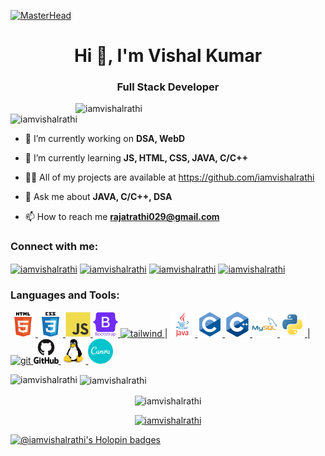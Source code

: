 [![MasterHead](https://i.ibb.co/3hSqvKn/209438619-25091cdf-a126-4e95-a24c-5efdf8057606.gif)](https://rishavchanda.io)
<h1 align="center">Hi 👋, I'm Vishal Kumar</h1>
<h3 align="center">Full Stack Developer</h3>
<img align="right" width="400" src="https://cdn.dribbble.com/users/1162077/screenshots/3848914/programmer.gif" alt="iamvishalrathi"/></a>

<p align="left"> <img src="https://komarev.com/ghpvc/?username=iamvishalrathi&label=Profile%20views&color=ed333b&style=flat-square" alt="iamvishalrathi" /> </p>

- 🔭 I’m currently working on **DSA, WebD**

- 🌱 I’m currently learning **JS, HTML, CSS, JAVA, C/C++**

- 👨‍💻 All of my projects are available at https://github.com/iamvishalrathi

- 💬 Ask me about **JAVA, C/C++, DSA**

- 📫 How to reach me **rajatrathi029@gmail.com**

<h3 align="left">Connect with me:</h3>
<p align="left">
  <a href="https://linkedin.com/in/iamvishalrathi" target="blank"><img align="center" src="https://raw.githubusercontent.com/rahuldkjain/github-profile-readme-generator/master/src/images/icons/Social/linked-in-alt.svg" alt="iamvishalrathi" height="30" width="40" /></a>  
  <a href="https://stackoverflow.com/users/25689571/vishal-kumar-rathi" target="blank"><img align="center" src="https://raw.githubusercontent.com/rahuldkjain/github-profile-readme-generator/master/src/images/icons/Social/stack-overflow.svg" alt="iamvishalrathi" height="30" width="40" /></a>
  <a href="https://instagram.com/iamvishalrathi" target="blank"><img align="center" src="https://raw.githubusercontent.com/rahuldkjain/github-profile-readme-generator/master/src/images/icons/Social/instagram.svg" alt="iamvishalrathi" height="30" width="40" /></a>
  <a href="https://leetcode.com/u/iamvishalrathi/" target="blank"><img align="center" src="https://raw.githubusercontent.com/rahuldkjain/github-profile-readme-generator/master/src/images/icons/Social/leet-code.svg" alt="iamvishalrathi" height="30" width="40" /></a>
</p>

<h3 align="left">Languages and Tools:</h3>
<p align="left"> 
  <a href="https://www.w3.org/html/" target="_blank" rel="noreferrer"> <img src="https://raw.githubusercontent.com/devicons/devicon/master/icons/html5/html5-original-wordmark.svg" alt="html5" width="40" height="40"/> </a>
  <a href="https://www.w3schools.com/css/" target="_blank" rel="noreferrer"> <img src="https://raw.githubusercontent.com/devicons/devicon/master/icons/css3/css3-original-wordmark.svg" alt="css3" width="40" height="40"/> </a>
  <a href="https://developer.mozilla.org/en-US/docs/Web/JavaScript" target="_blank" rel="noreferrer"> <img src="https://raw.githubusercontent.com/devicons/devicon/master/icons/javascript/javascript-original.svg" alt="javascript" width="40" height="40"/> </a> 
  <a href="https://getbootstrap.com" target="_blank" rel="noreferrer"> <img src="https://raw.githubusercontent.com/devicons/devicon/master/icons/bootstrap/bootstrap-plain-wordmark.svg" alt="bootstrap" width="40" height="40"/> </a> 
  <a href="https://tailwindcss.com/" target="_blank" rel="noreferrer"> <img src="https://www.vectorlogo.zone/logos/tailwindcss/tailwindcss-icon.svg" alt="tailwind" width="40" height="40"/> </a> | <a href="https://www.w3schools.com/java/" target="_blank" rel="noreferrer"> <img src="https://github.com/devicons/devicon/blob/master/icons/java/java-original-wordmark.svg" alt="java" width="40" height="40"/> </a>
  <a href="https://www.cprogramming.com/" target="_blank" rel="noreferrer"> <img src="https://raw.githubusercontent.com/devicons/devicon/master/icons/c/c-original.svg" alt="c" width="40" height="40"/> </a> 
  <a href="https://www.w3schools.com/cpp/" target="_blank" rel="noreferrer"> <img src="https://raw.githubusercontent.com/devicons/devicon/master/icons/cplusplus/cplusplus-original.svg" alt="cplusplus" width="40" height="40"/> </a> 
  <a href="https://www.mysql.com/" target="_blank" rel="noreferrer"> <img src="https://raw.githubusercontent.com/devicons/devicon/master/icons/mysql/mysql-original-wordmark.svg" alt="mysql" width="40" height="40"/> </a> 
  <a href="https://www.python.org" target="_blank" rel="noreferrer"> <img src="https://raw.githubusercontent.com/devicons/devicon/master/icons/python/python-original.svg" alt="python" width="40" height="40"/> </a> | <a href="https://git-scm.com/" target="_blank" rel="noreferrer"> <img src="https://www.vectorlogo.zone/logos/git-scm/git-scm-icon.svg" alt="git" width="40" height="40"/> </a>
  <a href="https://en.wikipedia.org/wiki/GitHub" target="_blank" rel="noreferrer"> <img src="https://github.com/devicons/devicon/blob/master/icons/github/github-original-wordmark.svg" alt="github" width="40" height="40"/> </a>
  <a href="https://www.linux.org/" target="_blank" rel="noreferrer"> <img src="https://raw.githubusercontent.com/devicons/devicon/master/icons/linux/linux-original.svg" alt="linux" width="40" height="40"/> </a> 
  <a href="https://en.wikipedia.org/wiki/Canva" target="_blank" rel="noreferrer"> <img src="https://github.com/devicons/devicon/blob/master/icons/canva/canva-original.svg" alt="canva" width="40" height="40"/> </a>
</p>

<p><img align="left" src="https://github-readme-stats.vercel.app/api/top-langs?username=iamvishalrathi&show_icons=true&theme=dracula&locale=en&layout=compact" alt="iamvishalrathi" /></p>

<p>&nbsp;<img align="center" src="https://github-readme-stats.vercel.app/api?username=iamvishalrathi&show_icons=true&theme=dracula&locale=en" alt="iamvishalrathi" /></p>

<p align="center"><img align="center" src="https://github-readme-streak-stats.herokuapp.com/?user=iamvishalrathi&theme=dark" alt="iamvishalrathi" /></p>

<p align="center"> <a href="https://github.com/ryo-ma/github-profile-trophy"><img src="https://github-profile-trophy.vercel.app/?username=iamvishalrathi" alt="iamvishalrathi" /></a> </p>

[![@iamvishalrathi's Holopin badges](https://holopin.me/iamvishalrathi)](https://holopin.io/@iamvishalrathi)
